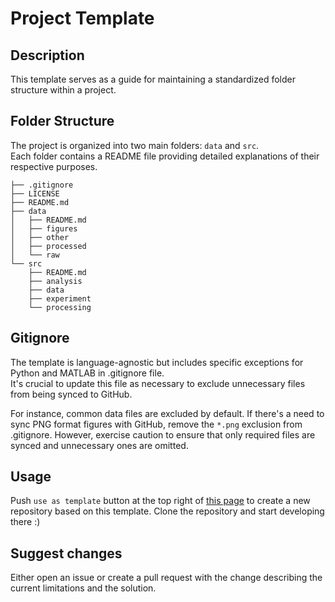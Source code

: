 # Project Template

## Description

This template serves as a guide for maintaining a standardized folder structure within a project.

## Folder Structure

The project is organized into two main folders: `data` and `src`. <br>
Each folder contains a README file providing detailed explanations of their respective purposes.

```shell
├── .gitignore
├── LICENSE
├── README.md
├── data
│   ├── README.md
│   ├── figures
│   ├── other
│   ├── processed
│   └── raw
└── src
    ├── README.md
    ├── analysis
    ├── data
    ├── experiment
    └── processing
```

## Gitignore

The template is language-agnostic but includes specific exceptions for Python and MATLAB in .gitignore file. <br>
It's crucial to update this file as necessary to exclude unnecessary files from being synced to GitHub.

For instance, common data files are excluded by default.
If there's a need to sync PNG format figures with GitHub, remove the `*.png` exclusion from .gitignore.
However, exercise caution to ensure that only required files are synced and unnecessary ones are omitted.

## Usage

Push `use as template` button at the top right of [this page](https://github.com/poulet-lab/project-template/tree/main) to create a new repository based on this template.
Clone the repository and start developing there :)

## Suggest changes

Either open an issue or create a pull request with the change describing the current limitations and the solution.
